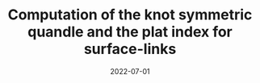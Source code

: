 ---
title: "Computation of the knot symmetric quandle and the plat index for surface-links"
type: "Seminar talk"
venue: "Friday Seminar on Knot Theory"
date: 2022-07-01
location: "大阪公立大学"
link: "https://www.sci.osaka-cu.ac.jp/OCAMI/activities/friday_seminar/friday_seminar.html"
---